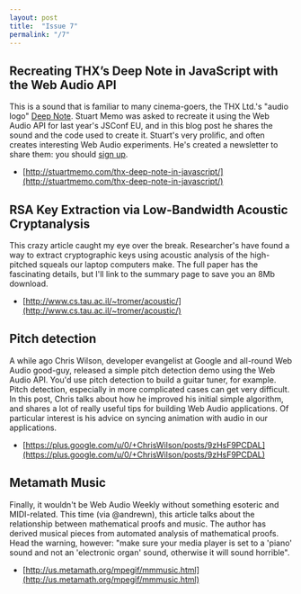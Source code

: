 ```yaml
---
layout: post
title:  "Issue 7"
permalink: "/7"
---
```


## Recreating THX’s Deep Note in JavaScript with the Web Audio API ##

This is a sound that is familiar to many cinema-goers, the THX Ltd.'s
"audio logo"
[Deep Note](http://en.wikipedia.org/wiki/Deep_Note). Stuart Memo was
asked to recreate it using the Web Audio API for last year's JSConf
EU, and in this blog post he shares the sound and the code used to
create it. Stuart's very prolific, and often creates interesting Web
Audio experiments. He's created a newsletter to share them: you should
[sign up](http://tinyletter.com/stuartmemo).

- [http://stuartmemo.com/thx-deep-note-in-javascript/](http://stuartmemo.com/thx-deep-note-in-javascript/)

## RSA Key Extraction via Low-Bandwidth Acoustic Cryptanalysis ##

This crazy article caught my eye over the break. Researcher's have
found a way to extract cryptographic keys using acoustic analysis of
the high-pitched squeals our laptop computers make. The full paper has
the fascinating details, but I'll link to the summary page to save you
an 8Mb download.

- [http://www.cs.tau.ac.il/~tromer/acoustic/](http://www.cs.tau.ac.il/~tromer/acoustic/)

## Pitch detection ##

A while ago Chris Wilson, developer evangelist at Google and all-round
Web Audio good-guy, released a simple pitch detection demo using the
Web Audio API. You'd use pitch detection to build a guitar tuner, for
example. Pitch detection, especially in more complicated cases can get
very difficult. In this post, Chris talks about how he improved his
initial simple algorithm, and shares a lot of really useful tips for
building Web Audio applications. Of particular interest is his advice
on syncing animation with audio in our applications.

- [https://plus.google.com/u/0/+ChrisWilson/posts/9zHsF9PCDAL](https://plus.google.com/u/0/+ChrisWilson/posts/9zHsF9PCDAL)

## Metamath Music ##

Finally, it wouldn't be Web Audio Weekly without something esoteric
and MIDI-related. This time (via @andrewn), this article talks about
the relationship between mathematical proofs and music. The author has
derived musical pieces from automated analysis of mathematical
proofs. Head the warning, however: "make sure your media player is set
to a 'piano' sound and not an 'electronic organ' sound, otherwise it
will sound horrible".

- [http://us.metamath.org/mpegif/mmmusic.html](http://us.metamath.org/mpegif/mmmusic.html)
